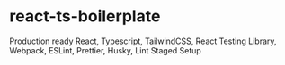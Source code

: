 # react-ts-boilerplate
Production ready React, Typescript, TailwindCSS, React Testing Library, Webpack, ESLint, Prettier, Husky, Lint Staged Setup
